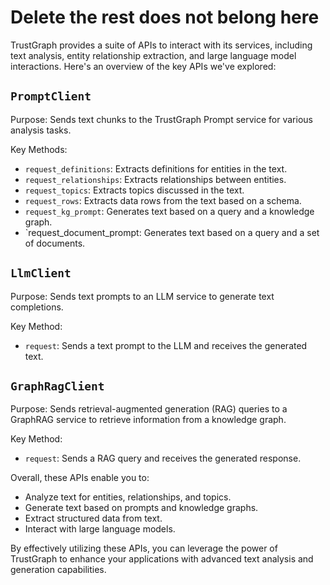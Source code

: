 
# Delete the rest does not belong here



TrustGraph provides a suite of APIs to interact with its services,
including text analysis, entity relationship extraction, and large
language model interactions. Here's an overview of the key APIs we've
explored:

## `PromptClient`

Purpose: Sends text chunks to the TrustGraph Prompt service for
various analysis tasks.

Key Methods:

- `request_definitions`: Extracts definitions for entities in the text.
- `request_relationships`: Extracts relationships between entities.
- `request_topics`: Extracts topics discussed in the text.
- `request_rows`: Extracts data rows from the text based on a schema.
- `request_kg_prompt`: Generates text based on a query and a knowledge graph.
- `request_document_prompt: Generates text based on a query and a set of
  documents.

## `LlmClient`

Purpose: Sends text prompts to an LLM service to generate text completions.

Key Method:
- `request`: Sends a text prompt to the LLM and receives the generated text.

## `GraphRagClient`

Purpose: Sends retrieval-augmented generation (RAG) queries to a
GraphRAG service to retrieve information from a knowledge graph.

Key Method:
- `request`: Sends a RAG query and receives the generated response.

Overall, these APIs enable you to:

- Analyze text for entities, relationships, and topics.
- Generate text based on prompts and knowledge graphs.
- Extract structured data from text.
- Interact with large language models.

By effectively utilizing these APIs, you can leverage the power of
TrustGraph to enhance your applications with advanced text analysis
and generation capabilities.

